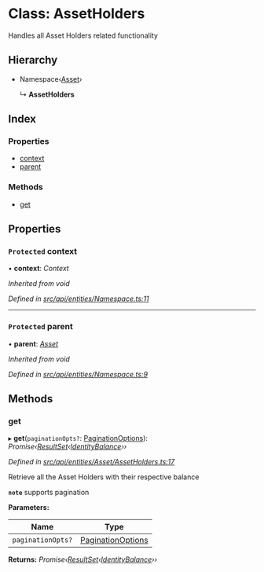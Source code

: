 # Class: AssetHolders

Handles all Asset Holders related functionality

## Hierarchy

* Namespace‹[Asset](asset.md)›

  ↳ **AssetHolders**

## Index

### Properties

* [context](assetholders.md#protected-context)
* [parent](assetholders.md#protected-parent)

### Methods

* [get](assetholders.md#get)

## Properties

### `Protected` context

• **context**: *Context*

*Inherited from void*

*Defined in [src/api/entities/Namespace.ts:11](https://github.com/PolymeshAssociation/polymesh-sdk/blob/46845947/src/api/entities/Namespace.ts#L11)*

___

### `Protected` parent

• **parent**: *[Asset](asset.md)*

*Inherited from void*

*Defined in [src/api/entities/Namespace.ts:9](https://github.com/PolymeshAssociation/polymesh-sdk/blob/46845947/src/api/entities/Namespace.ts#L9)*

## Methods

###  get

▸ **get**(`paginationOpts?`: [PaginationOptions](../interfaces/paginationoptions.md)): *Promise‹[ResultSet](../interfaces/resultset.md)‹[IdentityBalance](../interfaces/identitybalance.md)››*

*Defined in [src/api/entities/Asset/AssetHolders.ts:17](https://github.com/PolymeshAssociation/polymesh-sdk/blob/46845947/src/api/entities/Asset/AssetHolders.ts#L17)*

Retrieve all the Asset Holders with their respective balance

**`note`** supports pagination

**Parameters:**

Name | Type |
------ | ------ |
`paginationOpts?` | [PaginationOptions](../interfaces/paginationoptions.md) |

**Returns:** *Promise‹[ResultSet](../interfaces/resultset.md)‹[IdentityBalance](../interfaces/identitybalance.md)››*
